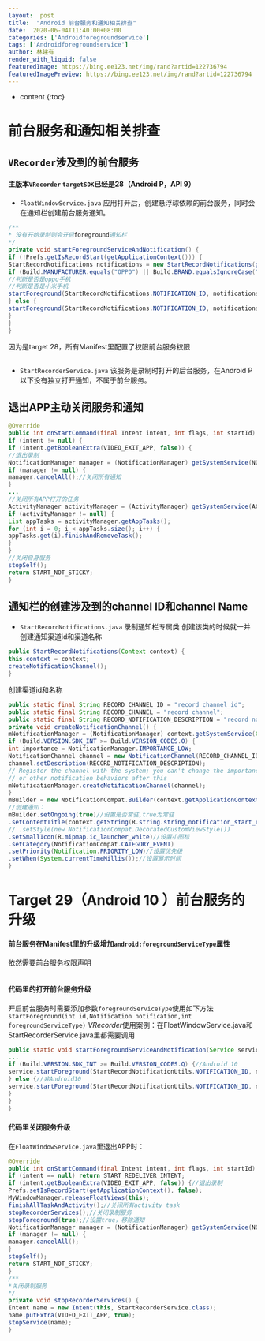 ```yaml
---
layout:  post
title:  "Android 前台服务和通知相关排查"
date:  2020-06-04T11:40:00+08:00
categories: ['Androidforegroundservice']
tags: ['Androidforegroundservice']
author: 林建有
render_with_liquid: false
featuredImage: https://bing.ee123.net/img/rand?artid=122736794
featuredImagePreview: https://bing.ee123.net/img/rand?artid=122736794
---
```


* content
{:toc}
# 前台服务和通知相关排查
## `VRecorder`涉及到的前台服务
#### 主版本`VRecorder` `targetSDK`已经是28（Android P，API 9）
- `FloatWindowService.java`
应用打开后，创建悬浮球依赖的前台服务，同时会在通知栏创建前台服务通知。
```java
/**
* 没有开始录制则会开启foreground通知栏
*/
private void startForegroundServiceAndNotification() {
if (!Prefs.getIsRecordStart(getApplicationContext())) {
StartRecordNotifications notifications = new StartRecordNotifications(getApplicationContext());
if (Build.MANUFACTURER.equals("OPPO") || Build.BRAND.equalsIgnoreCase("Xiaomi")) {
//判断是否是oppo手机
//判断是否是小米手机
startForeground(StartRecordNotifications.NOTIFICATION_ID, notifications.getXiaoMiNotification());
} else {
startForeground(StartRecordNotifications.NOTIFICATION_ID, notifications.getNormalNotification());
}
}
}
```
因为是target 28，所有Manifest里配置了权限前台服务权限
```xml
```
- `StartRecorderService.java`
该服务是录制时打开的后台服务，在Android P以下没有独立打开通知，不属于前台服务。
## 退出APP主动关闭服务和通知
```java
@Override
public int onStartCommand(final Intent intent, int flags, int startId) {
if (intent != null) {
if (intent.getBooleanExtra(VIDEO_EXIT_APP, false)) {
//退出录制
NotificationManager manager = (NotificationManager) getSystemService(NOTIFICATION_SERVICE);
if (manager != null) {
manager.cancelAll();//关闭所有通知
}
...
//关闭所有APP打开的任务
ActivityManager activityManager = (ActivityManager) getSystemService(ACTIVITY_SERVICE);
if (activityManager != null) {
List appTasks = activityManager.getAppTasks();
for (int i = 0; i < appTasks.size(); i++) {
appTasks.get(i).finishAndRemoveTask();
}
}
//关闭自身服务
stopSelf();
return START_NOT_STICKY;
}
```
## 通知栏的创建涉及到的channel ID和channel Name
- `StartRecordNotifications.java` 录制通知栏专属类
创建该类的时候就一并创建通知渠道id和渠道名称
```java
public StartRecordNotifications(Context context) {
this.context = context;
createNotificationChannel();
}
```
创建渠道id和名称
```java
public static final String RECORD_CHANNEL_ID = "record_channel_id";
public static final String RECORD_CHANNEL = "record channel";
public static final String RECORD_NOTIFICATION_DESCRIPTION = "record notification";
private void createNotificationChannel() {
mNotificationManager = (NotificationManager) context.getSystemService(Context.NOTIFICATION_SERVICE);
if (Build.VERSION.SDK_INT >= Build.VERSION_CODES.O) {
int importance = NotificationManager.IMPORTANCE_LOW;
NotificationChannel channel = new NotificationChannel(RECORD_CHANNEL_ID, RECORD_CHANNEL, importance);
channel.setDescription(RECORD_NOTIFICATION_DESCRIPTION);
// Register the channel with the system; you can't change the importance
// or other notification behaviors after this
mNotificationManager.createNotificationChannel(channel);
}
mBuilder = new NotificationCompat.Builder(context.getApplicationContext(), RECORD_CHANNEL_ID);
//创建通知：
mBuilder.setOngoing(true)//设置是否常驻,true为常驻
.setContentTitle(context.getString(R.string.string_notification_start_recording))
// .setStyle(new NotificationCompat.DecoratedCustomViewStyle())
.setSmallIcon(R.mipmap.ic_launcher_white)//设置小图标
.setCategory(NotificationCompat.CATEGORY_EVENT)
.setPriority(Notification.PRIORITY_LOW)//设置优先级
.setWhen(System.currentTimeMillis());//设置展示时间
}
```
# Target 29（Android 10 ）前台服务的升级
#### 前台服务在Manifest里的升级增加`android:foregroundServiceType`属性
依然需要前台服务权限声明
```xml


```
#### 代码里的打开前台服务升级
开启前台服务时需要添加参数`foregroundServiceType`使用如下方法
`startForeground(int id,Notification notification,int foregroundServiceType)`
*VRecorder*使用案例：在FloatWindowService.java和StartRecorderService.java里都需要调用
```java
public static void startForegroundServiceAndNotification(Service service) {
...
if (Build.VERSION.SDK_INT >= Build.VERSION_CODES.Q) {//Android 10
service.startForeground(StartRecordNotificationUtils.NOTIFICATION_ID, notification, ServiceInfo.FOREGROUND_SERVICE_TYPE_MEDIA_PROJECTION);
} else {//非Android10
service.startForeground(StartRecordNotificationUtils.NOTIFICATION_ID, notification);
}
}
}
```
#### 代码里关闭服务升级
在`FloatWindowService.java`里退出APP时：
```java
@Override
public int onStartCommand(final Intent intent, int flags, int startId) {
if (intent == null) return START_REDELIVER_INTENT;
if (intent.getBooleanExtra(VIDEO_EXIT_APP, false)) {//退出录制
Prefs.setIsRecordStart(getApplicationContext(), false);
MyWindowManager.releaseFloatViews(this);
finishAllTaskAndActivity();//关闭所有activity task
stopRecorderServices();//关闭录制服务
stopForeground(true);//设置true，移除通知
NotificationManager manager = (NotificationManager) getSystemService(NOTIFICATION_SERVICE);
if (manager != null) {
manager.cancelAll();
}
stopSelf();
return START_NOT_STICKY;
}
/**
*关闭录制服务
*/
private void stopRecorderServices() {
Intent name = new Intent(this, StartRecorderService.class);
name.putExtra(VIDEO_EXIT_APP, true);
stopService(name);
}
```